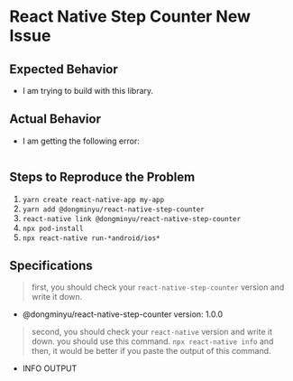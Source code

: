 # React Native Step Counter New Issue

## Expected Behavior

- I am trying to build with this library.

## Actual Behavior

- I am getting the following error:

```log

```

## Steps to Reproduce the Problem

1. `yarn create react-native-app my-app`
2. `yarn add @dongminyu/react-native-step-counter`
3. `react-native link @dongminyu/react-native-step-counter`
4. `npx pod-install`
5. `npx react-native run-*android/ios*`

## Specifications

> first, you should check your `react-native-step-counter` version and write it down.

- @dongminyu/react-native-step-counter version: 1.0.0

> second, you should check your `react-native` version and write it down. you should use this command. `npx react-native info`
> and then, it would be better if you paste the output of this command.

- INFO OUTPUT

```yaml

```
